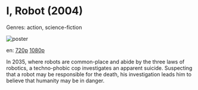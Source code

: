 # I, Robot (2004)

Genres: action, science-fiction

![poster](http://image.tmdb.org/t/p/w500/2mkFzf168xJrV6Leqq0bjqOlJCK.jpg)

en:
  [720p](magnet:?xt=urn:btih:2A436B2DB3A9FEA07A9E54507E124B10C3E144DD&tr=udp://glotorrents.pw:6969/announce&tr=udp://tracker.opentrackr.org:1337/announce&tr=udp://torrent.gresille.org:80/announce&tr=udp://tracker.openbittorrent.com:80&tr=udp://tracker.coppersurfer.tk:6969&tr=udp://tracker.leechers-paradise.org:6969&tr=udp://p4p.arenabg.ch:1337&tr=udp://tracker.internetwarriors.net:1337)
  [1080p](magnet:?xt=urn:btih:2E383843FAB7C3801E52CAA1C677A65F78377CF7&tr=udp://glotorrents.pw:6969/announce&tr=udp://tracker.opentrackr.org:1337/announce&tr=udp://torrent.gresille.org:80/announce&tr=udp://tracker.openbittorrent.com:80&tr=udp://tracker.coppersurfer.tk:6969&tr=udp://tracker.leechers-paradise.org:6969&tr=udp://p4p.arenabg.ch:1337&tr=udp://tracker.internetwarriors.net:1337)
  


In 2035, where robots are common-place and abide by the three laws of robotics, a techno-phobic cop investigates an apparent suicide. Suspecting that a robot may be responsible for the death, his investigation leads him to believe that humanity may be in danger.